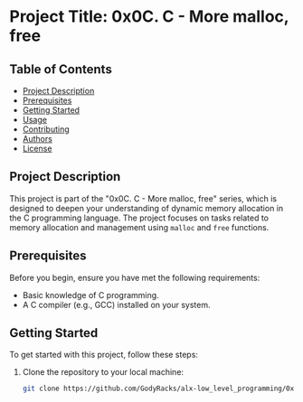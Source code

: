 # Project Title: 0x0C. C - More malloc, free

## Table of Contents
- [Project Description](#project-description)
- [Prerequisites](#prerequisites)
- [Getting Started](#getting-started)
- [Usage](#usage)
- [Contributing](#contributing)
- [Authors](#authors)
- [License](#license)

## Project Description

This project is part of the "0x0C. C - More malloc, free" series, which is designed to deepen your understanding of dynamic memory allocation in the C programming language. The project focuses on tasks related to memory allocation and management using `malloc` and `free` functions.

## Prerequisites

Before you begin, ensure you have met the following requirements:

- Basic knowledge of C programming.
- A C compiler (e.g., GCC) installed on your system.

## Getting Started

To get started with this project, follow these steps:

1. Clone the repository to your local machine:

   ```bash
   git clone https://github.com/GodyRacks/alx-low_level_programming/0x0C-more_malloc_free.git
